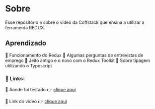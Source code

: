 # Sobre

 Esse repositório é sobre o vídeo da Coffstack que ensina a utilizar a ferramenta REDUX.

## Aprendizado

 📍 Funcionamento do Redux
 📍 Algumas perguntas de entrevistas de emprego
 📍 Jeito antigo e o novo com o Redux Toolkit
 📍 Sobre tipagem utilizando o Typescript

### 🔗 Links:

 📍 Aonde foi testado 👉 [clique aqui](api-test-swart.vercel.app)

 📍 Link do vídeo 👉 [clique aqui](https://www.youtube.com/watch?v=HGMd3dbB-lM)
